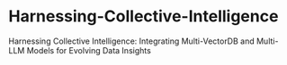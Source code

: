 # Harnessing-Collective-Intelligence
Harnessing Collective Intelligence: Integrating Multi-VectorDB and Multi-LLM Models for Evolving Data Insights
